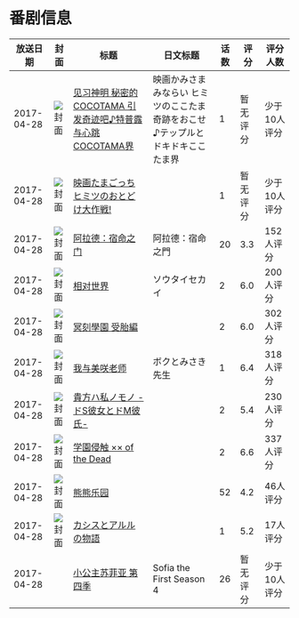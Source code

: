 # 番剧信息

|放送日期|封面|标题|日文标题|话数|评分|评分人数|
|---|---|---|---|---|---|---|
|2017-04-28|![封面](https://lain.bgm.tv/pic/cover/c/3d/77/194625_8R0iQ.jpg)|[见习神明 秘密的COCOTAMA 引发奇迹吧♪特普露与心跳COCOTAMA界](https://bangumi.tv/subject/194625)|映画かみさまみならい ヒミツのここたま 奇跡をおこせ♪テップルとドキドキここたま界|1|暂无评分|少于10人评分|
|2017-04-28|![封面](https://lain.bgm.tv/pic/cover/c/0e/66/203900_TxwH4.jpg)|[映画たまごっち ヒミツのおとどけ大作戦!](https://bangumi.tv/subject/203900)||1|暂无评分|少于10人评分|
|2017-04-28|![封面](https://lain.bgm.tv/pic/cover/c/cc/70/209955_OWMDO.jpg)|[阿拉德：宿命之门](https://bangumi.tv/subject/209955)|阿拉德：宿命之門|20|3.3|152人评分|
|2017-04-28|![封面](https://lain.bgm.tv/pic/cover/c/da/cd/212017_tSAAt.jpg)|[相对世界](https://bangumi.tv/subject/212017)|ソウタイセカイ|2|6.0|200人评分|
|2017-04-28|![封面](https://bangumi.tv/img/no_icon_subject.png)|[冥刻學園 受胎編](https://bangumi.tv/subject/214140)||2|6.0|302人评分|
|2017-04-28|![封面](https://bangumi.tv/img/no_icon_subject.png)|[我与美咲老师](https://bangumi.tv/subject/214268)|ボクとみさき先生|1|6.4|318人评分|
|2017-04-28|![封面](https://bangumi.tv/img/no_icon_subject.png)|[貴方ハ私ノモノ -ドS彼女とドM彼氏-](https://bangumi.tv/subject/214269)||2|5.4|230人评分|
|2017-04-28|![封面](https://bangumi.tv/img/no_icon_subject.png)|[学園侵触 ×× of the Dead](https://bangumi.tv/subject/214290)||2|6.6|337人评分|
|2017-04-28|![封面](https://lain.bgm.tv/pic/cover/c/0e/ce/232091_FP55u.jpg)|[熊熊乐园](https://bangumi.tv/subject/232091)||52|4.2|46人评分|
|2017-04-28|![封面](https://lain.bgm.tv/pic/cover/c/00/50/251320_cSG64.jpg)|[カシスとアルルの物語](https://bangumi.tv/subject/251320)||1|5.2|17人评分|
|2017-04-28||[小公主苏菲亚 第四季](https://bangumi.tv/subject/323398)|Sofia the First Season 4|26|暂无评分|少于10人评分|
